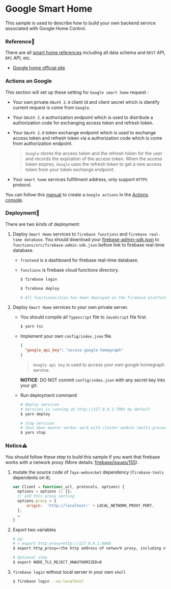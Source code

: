 # Google Smart Home

This sample is used to describe how to build your own backend service associated with Google Home Control.

### Reference🔖

There are all [smart home references] including all data schema and `REST` API, `RPC` API, etc.

- [Google home official site]

[google home official site]: https://developers.google.com/actions/smarthome/concepts/
[smart home references]: https://developers.google.com/actions/smarthome/traits/

### Actions on Google

This section will set up these setting for `Google smart home` request :

- Your own private `OAuth 2.0` client id and client secret which is identify current request is come from `Google`.
- Your `OAuth 2.0` authorization endpoint which is used to distribute a authorization code for exchanging access token and refresh token.
- Your `OAuth 2.0` token exchange endpoint which is used to exchange access token and refresh token via a authorization code which is come from authorization endpoint.

  > `Google` stores the access token and the refresh token for the user and records the expiration of the access token. When the access token expires, `Google` uses the refresh token to get a new access token from your token exchange endpoint.

- Your `smart home` services fulfillment address, only support `HTTPS` protocol.

You can follow this [manual][create a action] to create a `Google actions` in the [Actions console].

[create a action]: https://developers.google.com/actions/smarthome/develop/create#create-project
[actions console]: https://console.actions.google.com/

### Deployment🚀

There are two kinds of deployment:

1. Deploy `Smart Home` services to `firebase functions` and `firebase real-time database`. You should download your [firebase-admin-sdk.json] to `functions/src/firebase-admin-sdk.json` before link to firebase real-time database.

   - `frontend` is a dashboard for firebase real-time database.
   - `functions` is firebase cloud functions directory.

     ```bash
     $ firebase login

     $ firebase deploy

     # All functionalities has been deployed on the firebase platform right now.
     ```

2. Deploy `Smart Home` services to your own private server.

   - You should compile all `Typescript` file to `JavaScript` file first.

     ```bash
     $ yarn tsc
     ```

   - Implement your own `config/index.json` file.

     ```json
     {
       "google_api_key": "access google homegraph"
     }
     ```

     > `Google api key` is used to access your own google homegraph service.

     **NOTICE**: DO NOT commit `config/index.json` with any secret key into your git.

   - Run deployment command

     ```bash
     # deploy services
     # Services is running at http://127.0.0.1:7001 by default
     $ yarn deploy

     # stop services
     # shut down master worker work with cluster module (multi-process model)
     $ yarn stop
     ```

[firebase-admin-sdk.json]: https://firebase.google.com/docs/admin/setup

### Notice⚠️

You should follow these step to build this sample if you want that firebase works with a network proxy (More details: [firebase/issues/155]).

[firebase/issues/155]: https://github.com/firebase/firebase-tools/issues/155

1. mutate the source code of `faya-websocket` dependency (`firebase-tools` dependents on it).

   ```js
   var Client = function(_url, protocols, options) {
     options = options || {};
     // add this proxy setting
     options.proxy = {
         origin:  'http://localhost:' + LOCAL_NETWORK_PROXY_PORT,
     };
     …
   }
   ```

1. Export two variables

   ```sh
   # eg:
   # > export http_proxy=http://127.0.0.1:8000
   $ export http_proxy=<the http address of network proxy, including network port>

   # Optional step
   $ export NODE_TLS_REJECT_UNAUTHORIZED=0
   ```

1. `firebase login` without local server in your own `shell`

   ```sh
   $ firebase login --no-localhost
   ```
